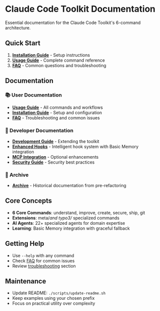 # Claude Code Toolkit Documentation

Essential documentation for the Claude Code Toolkit's 6-command architecture.

## Quick Start

1. **[Installation Guide](INSTALLATION-GUIDE.md)** - Setup instructions
2. **[Usage Guide](USAGE.md)** - Complete command reference
3. **[FAQ](FAQ.md)** - Common questions and troubleshooting

## Documentation

### 📚 User Documentation

- **[Usage Guide](USAGE.md)** - All commands and workflows
- **[Installation Guide](INSTALLATION-GUIDE.md)** - Setup and configuration
- **[FAQ](FAQ.md)** - Troubleshooting and common issues

### 🔧 Developer Documentation

- **[Development Guide](DEVELOPMENT.md)** - Extending the toolkit
- **[Enhanced Hooks](guides/ENHANCED-HOOKS.md)** - Intelligent hook system with Basic Memory integration
- **[MCP Integration](guides/MCP-INTEGRATION.md)** - Optional enhancements
- **[Security Guide](guides/SECURITY-GUIDE.md)** - Security best practices

### 📁 Archive

- **[Archive](archive/)** - Historical documentation from pre-refactoring

## Core Concepts

- **6 Core Commands**: understand, improve, create, secure, ship, git
- **Extensions**: meta/*and typo3/* specialized commands
- **AI Agents**: 22+ specialized agents for domain expertise
- **Learning**: Basic Memory integration with graceful fallback

## Getting Help

- Use `--help` with any command
- Check [FAQ](FAQ.md) for common issues
- Review [troubleshooting](USAGE.md#troubleshooting) section

## Maintenance

- Update README: `./scripts/update-readme.sh`
- Keep examples using your chosen prefix
- Focus on practical utility over complexity
